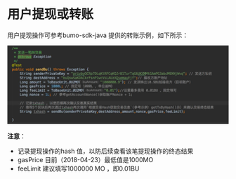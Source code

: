 # 用户提现或转账

用户提现操作可参考bumo-sdk-java 提供的转账示例，如下所示：

![](/assets/6.jpg)

**注意**：
* 记录提现操作的hash 值，以防后续查看该笔提现操作的终态结果
* gasPrice 目前（2018-04-23）最低值是1000MO
* feeLimit 建议填写1000000 MO ，即0.01BU